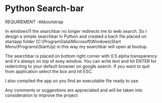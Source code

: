 # Python Search-bar

REQUIREMENT
-ttkbootstrap

In windows11 the searchbar no longer redirects me to web search.
So I design a simple searchbar in Python and created a bach file placed on startapp folder (C:\ProgramData\Microsoft\Windows\Start Menu\Programs\StartUp) in this way my searchbar will open at bootup.

The searchbar is placed on bottom right corner with 0.5 alpha transparency and it's always on top of evey window.
You can write text and hit ENTER for redericting to your default browser on google search.
If you want to quit from application select the box and hit ESC.

I also compiled the app so you find an executable file ready to use.

Any comments or suggestions are appreciated and will be taken into consideration to improve the project
